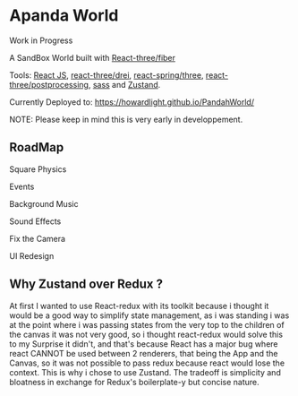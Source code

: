# Apanda World

Work in Progress

A SandBox World built with <a href="https://github.com/pmndrs/react-three-fiber">React-three/fiber</a>

Tools: <a href="https://github.com/facebook/react">React JS</a>, <a href="https://github.com/pmndrs/drei" >react-three/drei</a>, <a href="https://www.npmjs.com/package/@react-spring/three">react-spring/three</a>, <a href="https://github.com/pmndrs/react-postprocessing">react-three/postprocessing</a>, <a href="https://github.com/sass/sass">sass</a> and <a href="https://github.com/pmndrs/zustand">Zustand</a>.

Currently Deployed to: https://howardlight.github.io/PandahWorld/

NOTE: Please keep in mind this is very early in developpement.

## RoadMap

Square Physics

Events

Background Music

Sound Effects

Fix the Camera

UI Redesign

## Why Zustand over Redux ?

At first I wanted to use React-redux with its toolkit
because i thought it would be a good way to simplify 
state management, as i was standing i was at the point where i
was passing states from the very top to the children of the canvas
it was not very good, so i thought react-redux would solve this
to my Surprise it didn't, and that's because React has a major bug
where react CANNOT be used between 2 renderers, that being
the App and the Canvas, so it was not possible to pass redux because
react would lose the context. This is why i chose to use Zustand.
The tradeoff is simplicity and bloatness in exchange for Redux's
boilerplate-y but concise nature.